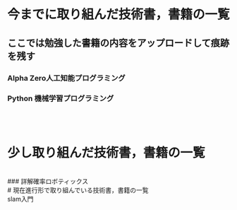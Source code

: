 # 今までに取り組んだ技術書，書籍の一覧         

## ここでは勉強した書籍の内容をアップロードして痕跡を残す
    
### Alpha Zero人工知能プログラミング

### Python 機械学習プログラミング
<br><br>
# 少し取り組んだ技術書，書籍の一覧
<br>
### 詳解確率ロボティックス
<br>
# 現在進行形で取り組んでいる技術書，書籍の一覧
<br>
slam入門
